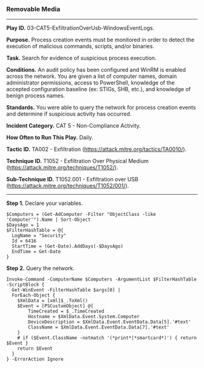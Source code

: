### Removable Media

---

**Play ID.** 03-CAT5-ExfiltrationOverUsb-WindowsEventLogs.

**Purpose.** Process creation events must be monitored in order to detect the execution of malicious commands, scripts, and/or binaries. 

**Task.** Search for evidence of suspicious process execution.

**Conditions.** An audit policy has been configured and WinRM is enabled across the network. You are given a list of computer names, domain administrator permissions, access to PowerShell, knowledge of the accepted configuration baseline (ex: STIGs, SHB, etc.), and knowledge of benign process names.  

**Standards.** You were able to query the network for process creation events and determine if suspicious activity has occurred.

**Incident Category.** CAT 5 - Non-Compliance Activity.

**How Often to Run This Play.** Daily. 

**Tactic ID.** TA002 - Exfiltration (https://attack.mitre.org/tactics/TA0010/).

**Technique ID.** T1052 - Exfiltration Over Physical Medium (https://attack.mitre.org/techniques/T1052/).

**Sub-Technique ID.** T1052.001 - Exfiltration over USB (https://attack.mitre.org/techniques/T1052/001/).

---

**Step 1.** Declare your variables.
```pwsh
$Computers = (Get-AdComputer -Filter "ObjectClass -like 'Computer'").Name | Sort-Object
$DaysAgo = 1
$FilterHashTable = @{
  LogName = "Security"
  Id = 6416
  StartTime = (Get-Date).AddDays(-$DaysAgo)
  EndTime = Get-Date
}
```

**Step 2.** Query the network.
```pwsh
Invoke-Command -ComputerName $Computers -ArgumentList $FilterHashTable -ScriptBlock {
  Get-WinEvent -FilterHashTable $args[0] |
  ForEach-Object {
    $XmlData = [xml]$_.ToXml()
    $Event = [PSCustomObject] @{
        TimeCreated = $_.TimeCreated
        Hostname = $XmlData.Event.System.Computer
        DeviceDescription = $XmlData.Event.EventData.Data[5].'#text'
        ClassName = $XmlData.Event.EventData.Data[7].'#text'
    }
    # if ($Event.ClassName -notmatch '(*print*|*smartcard*)') { return $Event }
    return $Event
  }
} -ErrorAction Ignore
```
